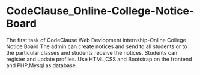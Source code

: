 # CodeClause_Online-College-Notice-Board
The first task of CodeClause Web Devlopment internship-Online College Notice Board
The admin can create notices and send to all students or to the particular classes and students receive the notices.
Students can register and update profiles.
Use HTML,CSS and Bootstrap on the frontend and PHP,Mysql as database.
